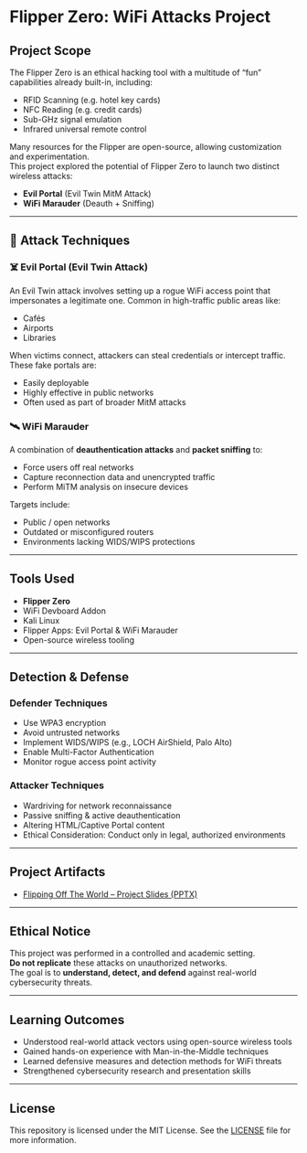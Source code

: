 # Flipper Zero: WiFi Attacks Project

## Project Scope
The Flipper Zero is an ethical hacking tool with a multitude of “fun” capabilities already built-in, including:

- RFID Scanning (e.g. hotel key cards)
- NFC Reading (e.g. credit cards)
- Sub-GHz signal emulation
- Infrared universal remote control

Many resources for the Flipper are open-source, allowing customization and experimentation.  
This project explored the potential of Flipper Zero to launch two distinct wireless attacks:

- **Evil Portal** (Evil Twin MitM Attack)
- **WiFi Marauder** (Deauth + Sniffing)

---

## 🧪 Attack Techniques

### ☠️ Evil Portal (Evil Twin Attack)
An Evil Twin attack involves setting up a rogue WiFi access point that impersonates a legitimate one. Common in high-traffic public areas like:

- Cafés
- Airports
- Libraries

When victims connect, attackers can steal credentials or intercept traffic. These fake portals are:

- Easily deployable
- Highly effective in public networks
- Often used as part of broader MitM attacks

### 🛰️ WiFi Marauder
A combination of **deauthentication attacks** and **packet sniffing** to:

- Force users off real networks
- Capture reconnection data and unencrypted traffic
- Perform MiTM analysis on insecure devices

Targets include:

- Public / open networks
- Outdated or misconfigured routers
- Environments lacking WIDS/WIPS protections

---

## Tools Used

- **Flipper Zero**
- WiFi Devboard Addon
- Kali Linux
- Flipper Apps: Evil Portal & WiFi Marauder
- Open-source wireless tooling

---

## Detection & Defense

### Defender Techniques
- Use WPA3 encryption
- Avoid untrusted networks
- Implement WIDS/WIPS (e.g., LOCH AirShield, Palo Alto)
- Enable Multi-Factor Authentication
- Monitor rogue access point activity

### Attacker Techniques
- Wardriving for network reconnaissance
- Passive sniffing & active deauthentication
- Altering HTML/Captive Portal content
- Ethical Consideration: Conduct only in legal, authorized environments

---

## Project Artifacts

- [Flipping Off The World – Project Slides (PPTX)](./Flipping%20Off%20The%20World.pptx)

---

## Ethical Notice

This project was performed in a controlled and academic setting.  
**Do not replicate** these attacks on unauthorized networks.  
The goal is to **understand, detect, and defend** against real-world cybersecurity threats.

---

## Learning Outcomes

- Understood real-world attack vectors using open-source wireless tools
- Gained hands-on experience with Man-in-the-Middle techniques
- Learned defensive measures and detection methods for WiFi threats
- Strengthened cybersecurity research and presentation skills

---

## License

This repository is licensed under the MIT License. See the [LICENSE](./LICENSE) file for more information.

